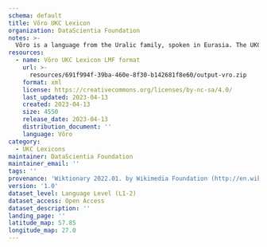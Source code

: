 ```yaml
---
schema: default
title: Võro UKC Lexicon
organization: DataScientia Foundation
notes: >-
  Võro is a language from the Uralic family, spoken in Eurasia. The UKC Lexicon of Võro is represented as a lexico-semantic network. It consists of words, word senses, synsets, as well as sense-level and synset-level relationships.
resources:
  - name: Võro UKC Lexicon LMF format
    url: >-
      resources/691f994f-39ba-460e-8f30-b142681f8e60/output-vro.zip
    format: xml
    license: https://creativecommons.org/licenses/by-nc-sa/4.0/
    last_updated: 2023-04-13
    created: 2023-04-13
    size: 4550
    release_date: 2023-04-13
    distribution_document: ''
    language: Võro
category:
  - UKC Lexicons
maintainer: DataScientia Foundation
maintainer_email: ''
tags: ''
provenance: 'Wiktionary 2022.01. by Wikimedia Foundation (http://en.wiktionary.org); CogNet 2.1 by Khuyagbaatar Batsuren, National University of Mongolia (http://cognet.ukc.disi.unitn.it); Princeton WordNet 2.1 by Princeton University (https://wordnet.princeton.edu)'
version: '1.0'
dataset_level: Language Level (L1-2)
dataset_access: Open Access
dataset_description: ''
landing_page: ''
latitude_map: 57.85
longitude_map: 27.0
---
```

